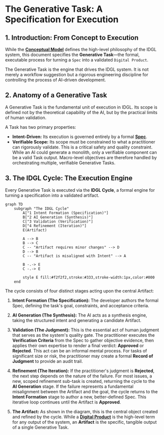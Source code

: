 # The Generative Task: A Specification for Execution

## 1. Introduction: From Concept to Execution

While the **[Conceptual Model](./00-the-conceptual-model.md)** defines the high-level philosophy of the IDGL system, this document specifies the **Generative Task**—the formal, executable process for turning a `Spec` into a validated `Digital Product`.

The Generative Task is the engine that drives the IDGL system. It is not merely a workflow suggestion but a rigorous engineering discipline for controlling the process of AI-driven development.

## 2. Anatomy of a Generative Task

A Generative Task is the fundamental unit of execution in IDGL. Its scope is defined not by the theoretical capability of the AI, but by the practical limits of human validation.

A Task has two primary properties:

*   **Intent-Driven:** Its execution is governed entirely by a formal **[Spec](./00-the-conceptual-model.md#the-spec-the-authoritative-artifact)**.
*   **Verifiable Scope:** Its scope must be constrained to what a practitioner can rigorously validate. This is a critical safety and quality constraint. While an AI could generate a monolith, only a verifiable component can be a valid Task output. Macro-level objectives are therefore handled by orchestrating multiple, verifiable Generative Tasks.

## 3. The IDGL Cycle: The Execution Engine

Every Generative Task is executed via the **IDGL Cycle**, a formal engine for turning a specification into a validated artifact.

```mermaid
graph TD
    subgraph "The IDGL Cycle"
        A["1 Intent Formation (Specification)"]
        B["2 AI Generation (Synthesis)"]
        C["3 Validation (Verification)"]
        D["4 Refinement (Iteration)"]
        E(Artifact)

        A --> B
        B --> C
        C -- "Artifact requires minor changes" --> D
        D --> B
        C -- "Artifact is misaligned with Intent" --> A
        
        B -.-> E
        C -.-> E

        style E fill:#f2f2f2,stroke:#333,stroke-width:1px,color:#000
    end
```

The cycle consists of four distinct stages acting upon the central Artifact:

1.  **Intent Formation (The Specification):** The developer authors the formal Spec, defining the task's goal, constraints, and acceptance criteria.
2.  **AI Generation (The Synthesis):** The AI acts as a synthesis engine, taking the structured intent and generating a candidate Artifact.
3.  **Validation (The Judgment):** This is the essential act of human judgment that serves as the system's quality gate. The practitioner executes the **Verification Criteria** from the Spec to gather objective evidence, then applies their own expertise to render a final verdict: **Approved** or **Rejected**. This act can be an informal mental process. For tasks of significant size or risk, the practitioner may create a formal **Record of Judgment** to provide an audit trail.

4.  **Refinement (The Iteration):** If the practitioner's judgment is **Rejected**, the next step depends on the nature of the failure. For most issues, a new, scoped refinement sub-task is created, returning the cycle to the **AI Generation** stage. If the failure represents a fundamental misalignment between the Artifact and the goal, the cycle returns to the **Intent Formation** stage to author a new, better-defined Spec. This iterative loop continues until the Artifact is **Approved**.

5.  **The Artifact:** As shown in the diagram, this is the central object created and refined by the cycle. While a **[Digital Product](./00-the-conceptual-model.md#the-three-pillars-of-idgl)** is the high-level term for any output of the system, an **Artifact** is the specific, tangible output of a single Generative Task.
